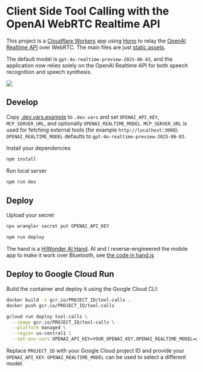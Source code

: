 # Client Side Tool Calling with the OpenAI WebRTC Realtime API

This project is a [Cloudflare Workers](https://developers.cloudflare.com) app using [Hono](https://honojs.dev) to relay the [OpenAI Realtime API](https://platform.openai.com/docs/api-reference/realtime) over WebRTC. The main files are just [static assets](https://developers.cloudflare.com/workers/static-assets/).

The default model is `gpt-4o-realtime-preview-2025-06-03`, and the application now relies solely on the OpenAI Realtime API for both speech recognition and speech synthesis.

[<img src="https://img.youtube.com/vi/TcOytsfva0o/0.jpg">](https://youtu.be/TcOytsfva0o "Client Side Tool Calling with the OpenAI WebRTC Realtime API")


## Develop

Copy [.dev.vars.example](./.dev.vars.example) to `.dev.vars` and set `OPENAI_API_KEY`, `MCP_SERVER_URL`, and optionally `OPENAI_REALTIME_MODEL`.
`MCP_SERVER_URL` is used for fetching external tools (for example `http://localhost:3000`). `OPENAI_REALTIME_MODEL` defaults to `gpt-4o-realtime-preview-2025-06-03`.

Install your dependencies

```bash
npm install
```

Run local server

```bash
npm run dev
```

## Deploy

Upload your secret

```bash
npx wrangler secret put OPENAI_API_KEY
```

```bash
npm run deploy
```

The hand is a [HiWonder AI Hand](https://www.hiwonder.com/products/aihand?variant=41022039654487). AI and I reverse-engineered the mobile app to make it work over Bluetooth, see [the code in hand.js](./public/hand.js)

## Deploy to Google Cloud Run

Build the container and deploy it using the Google Cloud CLI:

```bash
docker build -t gcr.io/PROJECT_ID/tool-calls .
docker push gcr.io/PROJECT_ID/tool-calls

gcloud run deploy tool-calls \
  --image gcr.io/PROJECT_ID/tool-calls \
  --platform managed \
  --region us-central1 \
  --set-env-vars OPENAI_API_KEY=YOUR_OPENAI_KEY,OPENAI_REALTIME_MODEL=gpt-4o-realtime-preview-2025-06-03
```

Replace `PROJECT_ID` with your Google Cloud project ID and provide your `OPENAI_API_KEY`. `OPENAI_REALTIME_MODEL` can be used to select a different model.
